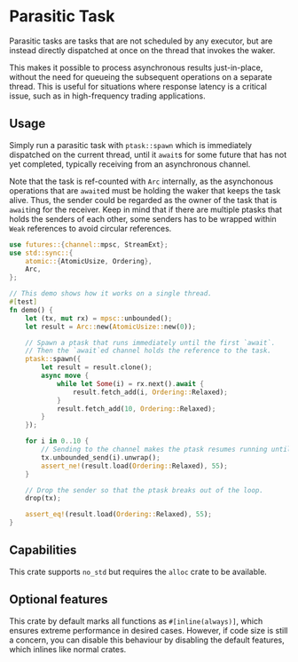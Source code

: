 # Parasitic Task

Parasitic tasks are tasks that are not scheduled by any executor, but are instead directly dispatched at once on the thread that invokes the waker.

This makes it possible to process asynchronous results just-in-place, without the need for queueing the subsequent operations on a separate thread. This is useful for situations where response latency is a critical issue, such as in high-frequency trading applications.

## Usage

Simply run a parasitic task with `ptask::spawn` which is immediately dispatched on the current thread, until it `await`s for some future that has not yet completed, typically receiving from an asynchronous channel.

Note that the task is ref-counted with `Arc` internally, as the asynchonous operations that are `await`ed must be holding the waker that keeps the task alive. Thus, the sender could be regarded as the owner of the task that is `await`ing for the receiver. Keep in mind that if there are multiple ptasks that holds the senders of each other, some senders has to be wrapped within `Weak` references to avoid circular references.

```rust
use futures::{channel::mpsc, StreamExt};
use std::sync::{
    atomic::{AtomicUsize, Ordering},
    Arc,
};

// This demo shows how it works on a single thread.
#[test]
fn demo() {
    let (tx, mut rx) = mpsc::unbounded();
    let result = Arc::new(AtomicUsize::new(0));

    // Spawn a ptask that runs immediately until the first `await`.
    // Then the `await`ed channel holds the reference to the task.
    ptask::spawn({
        let result = result.clone();
        async move {
            while let Some(i) = rx.next().await {
                result.fetch_add(i, Ordering::Relaxed);
            }
            result.fetch_add(10, Ordering::Relaxed);
        }
    });

    for i in 0..10 {
        // Sending to the channel makes the ptask resumes running until the next `await`.
        tx.unbounded_send(i).unwrap();
        assert_ne!(result.load(Ordering::Relaxed), 55);
    }

    // Drop the sender so that the ptask breaks out of the loop.
    drop(tx);

    assert_eq!(result.load(Ordering::Relaxed), 55);
}
```

## Capabilities

This crate supports `no_std` but requires the `alloc` crate to be available.

## Optional features

This crate by default marks all functions as `#[inline(always)]`, which ensures extreme performance in desired cases. However, if code size is still a concern, you can disable this behaviour by disabling the default features, which inlines like normal crates.
